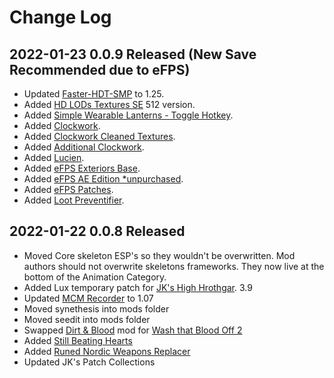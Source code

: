 # Change Log

## 2022-01-23 0.0.9 Released (New Save Recommended due to eFPS)
* Updated [Faster-HDT-SMP](https://www.nexusmods.com/skyrimspecialedition/mods/57339?tab=files) to 1.25.
* Added [HD LODs Textures SE](https://www.nexusmods.com/skyrimspecialedition/mods/3333?tab=description) 512 version.
* Added [Simple Wearable Lanterns - Toggle Hotkey](https://www.nexusmods.com/skyrimspecialedition/mods/59727?tab=description).
* Added [Clockwork](https://www.nexusmods.com/skyrimspecialedition/mods/4155?tab=description).
* Added [Clockwork Cleaned Textures](https://www.nexusmods.com/skyrimspecialedition/mods/55677?tab=description).
* Added [Additional Clockwork](https://www.nexusmods.com/skyrimspecialedition/mods/47087?tab=description).
* Added [Lucien](https://www.nexusmods.com/skyrimspecialedition/mods/20035).
* Added [eFPS Exteriors Base](https://www.nexusmods.com/skyrimspecialedition/mods/54907).
* Added [eFPS AE Edition *unpurchased](https://www.nexusmods.com/skyrimspecialedition/mods/58727).
* Added [eFPS Patches](https://www.nexusmods.com/skyrimspecialedition/mods/54998).
* Added [Loot Preventifier](https://www.nexusmods.com/site/mods/82?tab=description).

## 2022-01-22 0.0.8 Released

* Moved Core skeleton ESP's so they wouldn't be overwritten. Mod authors should not overwrite skeletons frameworks. They now live at the bottom of the Animation Category.
* Added Lux temporary patch for [JK's High Hrothgar](https://www.nexusmods.com/skyrimspecialedition/mods/62219). 3.9
* Updated [MCM Recorder](https://www.nexusmods.com/skyrimspecialedition/mods/61719) to 1.07
* Moved synethesis into mods folder
* Moved seedit into mods folder
* Swapped [Dirt & Blood](https://www.nexusmods.com/skyrimspecialedition/mods/38886) mod for [Wash that Blood Off 2](https://www.nexusmods.com/skyrimspecialedition/mods/62358?tab=description)
* Added [Still Beating Hearts](https://www.nexusmods.com/skyrimspecialedition/mods/62244?tab=description)
* Added [Runed Nordic Weapons Replacer](https://www.nexusmods.com/skyrimspecialedition/mods/36253)
* Updated JK's Patch Collections
